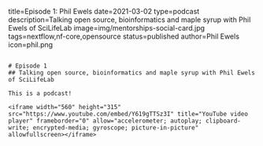title=Episode 1: Phil Ewels
date=2021-03-02
type=podcast
description=Talking open source, bioinformatics and maple syrup with Phil Ewels of SciLifeLab
image=img/mentorships-social-card.jpg
tags=nextflow,nf-core,opensource
status=published
author=Phil Ewels
icon=phil.png
~~~~~~

# Episode 1
## Talking open source, bioinformatics and maple syrup with Phil Ewels of SciLifeLab

This is a podcast!

<iframe width="560" height="315" src="https://www.youtube.com/embed/Y619gTTSz3I" title="YouTube video player" frameborder="0" allow="accelerometer; autoplay; clipboard-write; encrypted-media; gyroscope; picture-in-picture" allowfullscreen></iframe>
